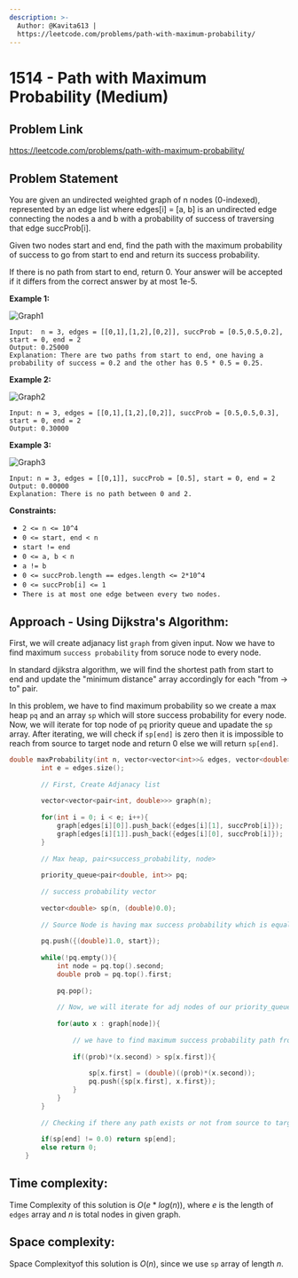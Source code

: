 ```yaml
---
description: >-
  Author: @Kavita613 |
  https://leetcode.com/problems/path-with-maximum-probability/
---
```


# 1514 - Path with Maximum Probability (Medium)

## Problem Link

https://leetcode.com/problems/path-with-maximum-probability/

## Problem Statement

You are given an undirected weighted graph of n nodes (0-indexed), represented by an edge list where edges[i] = [a, b] is an undirected edge connecting the nodes a and b with a probability of success of traversing that edge succProb[i].

Given two nodes start and end, find the path with the maximum probability of success to go from start to end and return its success probability.

If there is no path from start to end, return 0. Your answer will be accepted if it differs from the correct answer by at most 1e-5.



**Example 1:**   
 
<img src = "https://assets.leetcode.com/uploads/2019/09/20/1558_ex1.png" alt = "Graph1" />    

```
Input:  n = 3, edges = [[0,1],[1,2],[0,2]], succProb = [0.5,0.5,0.2], start = 0, end = 2
Output: 0.25000
Explanation: There are two paths from start to end, one having a probability of success = 0.2 and the other has 0.5 * 0.5 = 0.25.
```

**Example 2:**   

<img src = "https://assets.leetcode.com/uploads/2019/09/20/1558_ex2.png" alt = "Graph2" />

```
Input: n = 3, edges = [[0,1],[1,2],[0,2]], succProb = [0.5,0.5,0.3], start = 0, end = 2
Output: 0.30000
```

**Example 3:**    

<img src = "https://assets.leetcode.com/uploads/2019/09/20/1558_ex3.png" alt = "Graph3" />

```
Input: n = 3, edges = [[0,1]], succProb = [0.5], start = 0, end = 2  
Output: 0.00000  
Explanation: There is no path between 0 and 2.  
```

**Constraints:**

* `2 <= n <= 10^4`
* `0 <= start, end < n`
* `start != end`  
* `0 <= a, b < n`
* `a != b`  
* `0 <= succProb.length == edges.length <= 2*10^4`
* `0 <= succProb[i] <= 1`
* `There is at most one edge between every two nodes.`

## Approach - Using Dijkstra's Algorithm:   
First, we will create adjanacy list `graph` from given input. Now we have to find maximum `success probability` from soruce node to every node. 

In standard djikstra algorithm, we will find the shortest path from start to end and update the "minimum distance" array accordingly for each "from -> to" pair.

In this problem, we have to find maximum probability so we create a max heap `pq` and an array `sp` which will store success probability for every node. Now, we will iterate for top node of `pq` priority queue and upadate the `sp` array. After iterating, we will check if `sp[end]` is zero then it is impossible to reach from
source to target node and return 0 else we will return `sp[end]`.

<Tabs>

<TabItem value="cpp" label="C++">
<SolutionAuthor name="@Kavita613"/>

```cpp
double maxProbability(int n, vector<vector<int>>& edges, vector<double>& succProb, int start, int end){    
        int e = edges.size();  
  
        // First, Create Adjanacy list   
  
        vector<vector<pair<int, double>>> graph(n);    
        
        for(int i = 0; i < e; i++){
            graph[edges[i][0]].push_back({edges[i][1], succProb[i]});
            graph[edges[i][1]].push_back({edges[i][0], succProb[i]});
        }
        
        // Max heap, pair<success_probability, node>     
  
        priority_queue<pair<double, int>> pq;       
           
        // success probability vector     
  
        vector<double> sp(n, (double)0.0);       
        
        // Source Node is having max success probability which is equal to 1   
  
        pq.push({(double)1.0, start});      
        
        while(!pq.empty()){
            int node = pq.top().second;
            double prob = pq.top().first;
            
            pq.pop();
            
            // Now, we will iterate for adj nodes of our priority_queue's top node
            
            for(auto x : graph[node]){    
                
                // we have to find maximum success probability path from source to target   
  
                if((prob)*(x.second) > sp[x.first]){   
                    
                    sp[x.first] = (double)((prob)*(x.second));
                    pq.push({sp[x.first], x.first});
                }
            }
        }
        
        // Checking if there any path exists or not from source to target node
        
        if(sp[end] != 0.0) return sp[end];   
        else return 0;
    }
```

</TabItem>

</Tabs>

## Time complexity:    

Time Complexity of this solution is $O(e * log(n))$, where $e$ is the length of `edges` array and $n$ is total nodes in given graph.  
  
## Space complexity:  
  
Space Complexityof this solution is $O(n)$, since we use `sp` array of length $n$.

